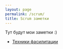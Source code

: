 ```yaml
---
layout: page
permalink: /scrum/
title: Scrum заметки
---
```


Тут будут мои заметки :)


- [Техники фасилитации](https://keresm.ru/2022-08-29-facilitation/)

